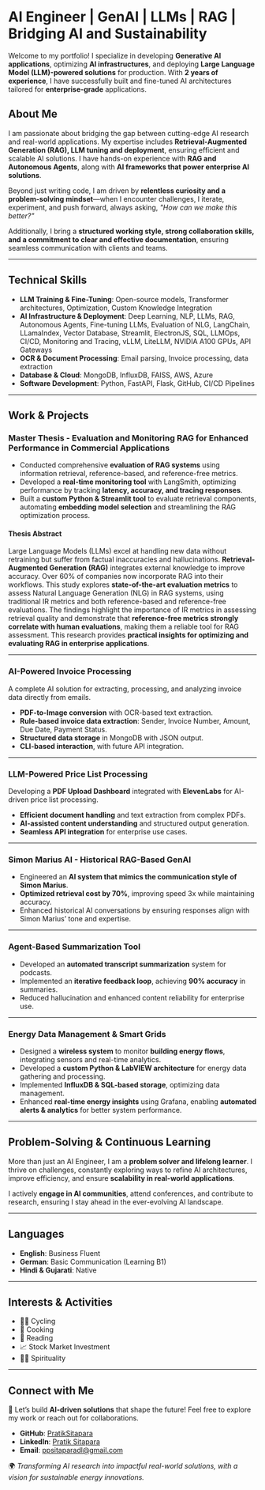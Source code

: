 # AI Engineer | GenAI | LLMs | RAG | Bridging AI and Sustainability

Welcome to my portfolio! I specialize in developing **Generative AI applications**, optimizing **AI infrastructures**, and deploying **Large Language Model (LLM)-powered solutions** for production. With **2 years of experience**, I have successfully built and fine-tuned AI architectures tailored for **enterprise-grade** applications.

## About Me

I am passionate about bridging the gap between cutting-edge AI research and real-world applications. My expertise includes **Retrieval-Augmented Generation (RAG), LLM tuning and deployment**, ensuring efficient and scalable AI solutions. I have hands-on experience with **RAG and Autonomous Agents**, along with **AI frameworks that power enterprise AI solutions**.

Beyond just writing code, I am driven by **relentless curiosity and a problem-solving mindset**—when I encounter challenges, I iterate, experiment, and push forward, always asking, *"How can we make this better?"*

Additionally, I bring a **structured working style, strong collaboration skills, and a commitment to clear and effective documentation**, ensuring seamless communication with clients and teams.

---

## Technical Skills

- **LLM Training & Fine-Tuning**: Open-source models, Transformer architectures, Optimization, Custom Knowledge Integration
- **AI Infrastructure & Deployment**: Deep Learning, NLP, LLMs, RAG, Autonomous Agents, Fine-tuning LLMs, Evaluation of NLG, LangChain, LLamaIndex, Vector Database, Streamlit, ElectronJS, SQL, LLMOps, CI/CD, Monitoring and Tracing, vLLM, LiteLLM, NVIDIA A100 GPUs, API Gateways
- **OCR & Document Processing**: Email parsing, Invoice processing, data extraction
- **Database & Cloud**: MongoDB, InfluxDB, FAISS, AWS, Azure
- **Software Development**: Python, FastAPI, Flask, GitHub, CI/CD Pipelines

---

## Work & Projects

### **Master Thesis - Evaluation and Monitoring RAG for Enhanced Performance in Commercial Applications**

- Conducted comprehensive **evaluation of RAG systems** using information retrieval, reference-based, and reference-free metrics.
- Developed a **real-time monitoring tool** with LangSmith, optimizing performance by tracking **latency, accuracy, and tracing responses**.
- Built a **custom Python & Streamlit tool** to evaluate retrieval components, automating **embedding model selection** and streamlining the RAG optimization process.

#### **Thesis Abstract**

Large Language Models (LLMs) excel at handling new data without retraining but suffer from factual inaccuracies and hallucinations. **Retrieval-Augmented Generation (RAG)** integrates external knowledge to improve accuracy. Over 60% of companies now incorporate RAG into their workflows. This study explores **state-of-the-art evaluation metrics** to assess Natural Language Generation (NLG) in RAG systems, using traditional IR metrics and both reference-based and reference-free evaluations. The findings highlight the importance of IR metrics in assessing retrieval quality and demonstrate that **reference-free metrics strongly correlate with human evaluations**, making them a reliable tool for RAG assessment. This research provides **practical insights for optimizing and evaluating RAG in enterprise applications**.

---

### **AI-Powered Invoice Processing**

A complete AI solution for extracting, processing, and analyzing invoice data directly from emails.

- **PDF-to-Image conversion** with OCR-based text extraction.
- **Rule-based invoice data extraction**: Sender, Invoice Number, Amount, Due Date, Payment Status.
- **Structured data storage** in MongoDB with JSON output.
- **CLI-based interaction**, with future API integration.

---

### **LLM-Powered Price List Processing**

Developing a **PDF Upload Dashboard** integrated with **ElevenLabs** for AI-driven price list processing.

- **Efficient document handling** and text extraction from complex PDFs.
- **AI-assisted content understanding** and structured output generation.
- **Seamless API integration** for enterprise use cases.

---

### **Simon Marius AI - Historical RAG-Based GenAI**

- Engineered an **AI system that mimics the communication style of Simon Marius**.
- **Optimized retrieval cost by 70%**, improving speed 3x while maintaining accuracy.
- Enhanced historical AI conversations by ensuring responses align with Simon Marius’ tone and expertise.



---

### **Agent-Based Summarization Tool**

- Developed an **automated transcript summarization** system for podcasts.
- Implemented an **iterative feedback loop**, achieving **90% accuracy** in summaries.
- Reduced hallucination and enhanced content reliability for enterprise use.

---

### **Energy Data Management & Smart Grids**

- Designed a **wireless system** to monitor **building energy flows**, integrating sensors and real-time analytics.
- Developed a **custom Python & LabVIEW architecture** for energy data gathering and processing.
- Implemented **InfluxDB & SQL-based storage**, optimizing data management.
- Enhanced **real-time energy insights** using Grafana, enabling **automated alerts & analytics** for better system performance.

---

## Problem-Solving & Continuous Learning

More than just an AI Engineer, I am a **problem solver and lifelong learner**. I thrive on challenges, constantly exploring ways to refine AI architectures, improve efficiency, and ensure **scalability in real-world applications**.

I actively **engage in AI communities**, attend conferences, and contribute to research, ensuring I stay ahead in the ever-evolving AI landscape.

---

## Languages

- **English**: Business Fluent
- **German**: Basic Communication (Learning B1)
- **Hindi & Gujarati**: Native

---

## Interests & Activities

- 🚴‍♂️ Cycling
- 🍳 Cooking
- 📖 Reading
- 📈 Stock Market Investment
- 🧘‍♂️ Spirituality

---

## Connect with Me

🚀 Let’s build **AI-driven solutions** that shape the future! Feel free to explore my work or reach out for collaborations.

- **GitHub**: [PratikSitapara](https://github.com/PratikSitapara)
- **LinkedIn**: [Pratik Sitapara](https://www.linkedin.com/in/pratik-sitapara-485900162/)
- **Email**: [ppsitaparadl@gmail.com](mailto\:ppsitaparadl@gmail.com)

🌍 *Transforming AI research into impactful real-world solutions, with a vision for sustainable energy innovations.*




